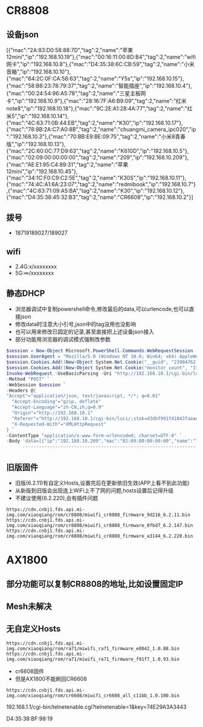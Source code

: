 # CR8808

## 设备json
[{"mac":"2A:83:D0:58:88:7D","tag":2,"name":"苹果12mini","ip":"192.168.10.19"},{"mac":"00:16:11:00:8D:B4","tag":2,"name":"wifi网卡","ip":"192.168.10.8"},{"mac":"D4:35:38:6C:CB:59","tag":2,"name":"小米音箱","ip":"192.168.10.10"},{"mac":"64:2C:0F:CA:58:63","tag":2,"name":"Y5s","ip":"192.168.10.15"},{"mac":"58:B6:23:78:79:37","tag":2,"name":"智能插座","ip":"192.168.10.4"},{"mac":"00:24:54:96:A5:78","tag":2,"name":"三星主板网卡","ip":"192.168.10.9"},{"mac":"28:16:7F:A6:B9:09","tag":2,"name":"红米note8","ip":"192.168.10.18"},{"mac":"9C:2E:A1:28:4A:77","tag":2,"name":"红米5","ip":"192.168.10.14"},{"mac":"4C:63:71:0B:44:EB","tag":2,"name":"K30","ip":"192.168.10.17"},{"mac":"78:8B:2A:C7:A0:8B","tag":2,"name":"chuangmi_camera_ipc020","ip":"192.168.10.3"},{"mac":"70:BB:E9:BE:09:75","tag":2,"name":"小米8青春版","ip":"192.168.10.13"},{"mac":"2C:60:0C:77:D9:63","tag":2,"name":"K610D","ip":"192.168.10.5"},{"mac":"02:09:00:00:00:00","tag":2,"name":"209","ip":"192.168.10.209"},{"mac":"AE:E1:95:C4:89:31","tag":2,"name":"苹果12mini","ip":"192.168.10.45"},{"mac":"34:1C:F0:C9:C2:5E","tag":2,"name":"K30S","ip":"192.168.10.11"},{"mac":"74:4C:A1:6A:23:07","tag":2,"name":"redmibook","ip":"192.168.10.7"},{"mac":"4C:63:71:09:A5:BA","tag":2,"name":"K30","ip":"192.168.10.12"},{"mac":"D4:35:38:45:32:B3","tag":2,"name":"CR6608","ip":"192.168.10.2"}]

## 拨号
* 18719189027/189027

## wifi
* 2.4G:x/xxxxxxxx
* 5G:∞/xxxxxxxx

## 静态DHCP
* 浏览器调试中复制powershell命令,修改最后的data,可以urlencode,也可以直接json
* 修改data时注意大小引号,json中的tag没用也没影响
* 也可以用来修改已固定的记录,甚至直接把上述设备json接入
* 部分功能用浏览器的调试模式强制改参数
```powershell
$session = New-Object Microsoft.PowerShell.Commands.WebRequestSession
$session.UserAgent = "Mozilla/5.0 (Windows NT 10.0; Win64; x64) AppleWebKit/537.36 (KHTML, like Gecko) Chrome/111.0.0.0 Safari/537.36"
$session.Cookies.Add((New-Object System.Net.Cookie("__guid", "23904762.1721885128700282000.1679089760279.2747", "/", "192.168.10.1")))
$session.Cookies.Add((New-Object System.Net.Cookie("monitor_count", "1", "/", "192.168.10.1")))
Invoke-WebRequest -UseBasicParsing -Uri "http://192.168.10.1/cgi-bin/luci/;stok=d3dbf991fd1043faaae8b291cdbd1787/api/xqnetwork/mac_bind" `
-Method "POST" `
-WebSession $session `
-Headers @{
"Accept"="application/json, text/javascript, */*; q=0.01"
  "Accept-Encoding"="gzip, deflate"
  "Accept-Language"="zh-CN,zh;q=0.9"
  "Origin"="http://192.168.10.1"
  "Referer"="http://192.168.10.1/cgi-bin/luci/;stok=d3dbf991fd1043faaae8b291cdbd1787/web/prosetting/dhcpipmacband"
  "X-Requested-With"="XMLHttpRequest"
} `
-ContentType "application/x-www-form-urlencoded; charset=UTF-8" `
-Body 'data=[{"ip":"192.168.10.209","mac":"02:09:00:00:00:00","name":"777"}]'
      -----------------------------------------------------------------------
```

## 旧版固件
* 旧版(6.2.11)有自定义Hosts,设置完后在更新依旧生效(APP上看不到此功能)
* 从新版到旧版会出现连上WiFi上不了网的问题,hosts设置后记得升级
* 不建议使用(6.2.220),会有插件问题
```
https://cdn.cnbj1.fds.api.mi-img.com/xiaoqiang/rom/cr8808/miwifi_cr8808_firmware_9d216_6.2.11.bin
https://cdn.cnbj1.fds.api.mi-img.com/xiaoqiang/rom/cr8808/miwifi_cr8808_firmware_0fbd7_6.2.147.bin
https://cdn.cnbj1.fds.api.mi-img.com/xiaoqiang/rom/cr8808/miwifi_cr8808_firmware_a3144_6.2.220.bin
``` 

# AX1800

## 部分功能可以复制CR8808的地址,比如设置固定IP
## Mesh未解决
## 无自定义Hosts

```
https://cdn.cnbj1.fds.api.mi-img.com/xiaoqiang/rom/ra71/miwifi_ra71_firmware_e8042_1.0.88.bin
https://cdn.cnbj1.fds.api.mi-img.com/xiaoqiang/rom/ra71/miwifi_ra71_firmware_f91f7_1.0.93.bin
```

* cr6608固件
* 但是AX1800不能刷回CR6608
```
https://cdn.cnbj1.fds.api.mi-img.com/xiaoqiang/rom/cr6608/miwifi_cr6608_all_c11bb_1.0.100.bin
```

192.168.1.1/cgi-bin/telnetenable.cgi?telnetenable=1&key=74E29A3A3443


D4:35:38:BF:98:19